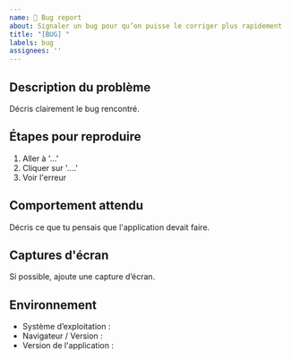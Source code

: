 ```yaml
---
name: 🐛 Bug report
about: Signaler un bug pour qu’on puisse le corriger plus rapidement
title: "[BUG] "
labels: bug
assignees: ''
---
```


## Description du problème

Décris clairement le bug rencontré.

## Étapes pour reproduire

1. Aller à '...'
2. Cliquer sur '....'
3. Voir l'erreur

## Comportement attendu

Décris ce que tu pensais que l'application devait faire.

## Captures d'écran

Si possible, ajoute une capture d’écran.

## Environnement

- Système d’exploitation :
- Navigateur / Version :
- Version de l'application :
